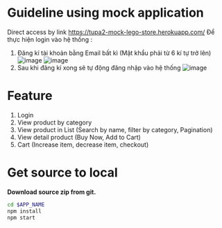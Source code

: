 # Guideline using mock application
Direct access by link https://tupa2-mock-lego-store.herokuapp.com/
Để thực hiện login vào hệ thống :
1. Đăng kí tài khoản bằng Email bất kì (Mật khẩu phải từ 6 kí tự trở lên)
![image](https://user-images.githubusercontent.com/23733522/136217262-76a35c56-6236-433e-85bc-5ec8efd49870.png)
![image](https://user-images.githubusercontent.com/23733522/136217469-5e24d545-e654-4567-a27d-51e8a1581ae4.png)
2. Sau khi đăng kí xong sẽ tự động đăng nhập vào hệ thống
![image](https://user-images.githubusercontent.com/23733522/136217725-b1da3f05-acf5-4e10-bd49-4ea68450bc6b.png)

# Feature
1. Login
2. View product by category
3. View product in List (Search by name, filter by category, Pagination)
4. View detail product (Buy Now, Add to Cart)
5. Cart (Increase item, decrease item, checkout)

# Get source to local
**Download source zip from git.**
```bash
cd $APP_NAME
npm install
npm start
```
